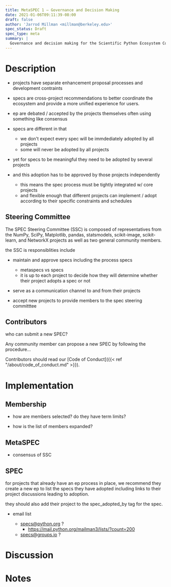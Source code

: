 ```yaml
---
title: MetaSPEC 1 — Governance and Decision Making
date: 2021-01-06T09:11:39-08:00
draft: false
author: 'Jarrod Millman <millman@berkeley.edu>'
spec_status: Draft
spec_type: meta
summary: |
  Governance and decision making for the Scientific Python Ecosystem Coordination project.
---
```


# Description

- projects have separate enhancement proposal processes and development contraints
- specs are cross-project recommendations to better coordinate the ecosystem and
  provide a more unified experience for users.

- ep are debated / accepted by the projects themselves often using something
  like consensus
- specs are different in that  

  - we don't expect every spec will be immdediately adopted by all projects
  - some will never be adopted by all projects

- yet for specs to be meaningful they need to be adopted by several projects
- and this adoption has to be approved by those projects independently

  - this means the spec process must be tightly integrated w/ core projects
  - and flexible enough that different projects can implement / adopt according
    to their specific constraints and schedules

## Steering Committee

The SPEC Steering Committee (SSC) is composed of representatives from the NumPy,
SciPy, Matplotlib, pandas, statsmodels, scikit-image, scikit-learn, and
NetworkX projects as well as two general community members.


the SSC is responsiblities include

- maintain and approve specs including the process specs
  - metaspecs vs specs
  - it is up to each project to decide how they will determine whether their
    project adopts a spec or not

- serve as a communication channel to and from their projects

- accept new projects to provide members to the spec steering committtee

## Contributors

who can submit a new SPEC?

Any community member can propose a new SPEC by following the procedure...

Contributors should read our [Code of Conduct]({{< ref
"/about/code_of_conduct.md" >}}).

# Implementation

## Membership

- how are members selected?  do they have term limits?

- how is the list of members expanded?

## MetaSPEC

- consensus of SSC 

## SPEC

for projects that already have an ep process in place, we recommend they
create a new ep to list the specs they have adopted including links to their
project discussions leading to adoption.

they should also add their project to the spec_adopted_by tag for the spec.

- email list

  - specs@python.org ?
    - https://mail.python.org/mailman3/lists/?count=200
  - specs@groups.io ?

# Discussion

# Notes
